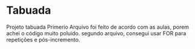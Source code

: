 # Tabuada
Projeto tabuada
Primerio Arquivo foi feito de acordo com as aulas, porem achei o código muito poluido.
segundo arquivo, consegui usar FOR para repetições e pós-incremento.
